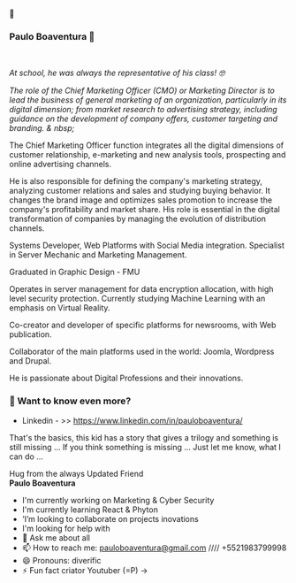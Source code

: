 👋
### Paulo Boaventura 👋
<br>

 </p><p> <i> <font style = "vertical-align: inherit;"> <font style = "vertical-align: inherit;" class = ""> At school, he was always the representative of his class! </font> <font style = "vertical-align: inherit;"> 🤓 </font> </font> </i> </p>

<p> <i> <font style = "vertical-align: inherit;"> <font style = "vertical-align: inherit;"> The role of the Chief Marketing Officer (CMO) or Marketing Director is to lead the business of general marketing of an organization, particularly in its digital dimension; </font> <font style = "vertical-align: inherit;" class = ""> from market research to advertising strategy, including guidance on the development of company offers, customer targeting and branding. & nbsp; </font> </font> </i> </p>

<p> <font style = "vertical-align: inherit;"> <font style = "vertical-align: inherit;"> The Chief Marketing Officer function integrates all the digital dimensions of customer relationship, e-marketing and new analysis tools, prospecting and online advertising channels. </font> </font> </p>

<p> <font style = "vertical-align: inherit;"> <font style = "vertical-align: inherit;"> He is also responsible for defining the company's marketing strategy, analyzing customer relations and sales and studying buying behavior. </font> <font style = "vertical-align: inherit;"> It changes the brand image and optimizes sales promotion to increase the company's profitability and market share. </ font> <font style = "vertical-align: inherit;"> His role is essential in the digital transformation of companies by managing the evolution of distribution channels. </ font> </ font> </ p>
<br>
<p> Systems Developer, Web Platforms with Social Media integration. Specialist in Server Mechanic and Marketing Management.


Graduated in Graphic Design - FMU

Operates in server management for data encryption allocation, with high level security protection.
 Currently studying Machine Learning with an emphasis on Virtual Reality.

Co-creator and developer of specific platforms for newsrooms, with Web publication.

Collaborator of the main platforms used in the world: Joomla, Wordpress and Drupal.


<p> <font style = "vertical-align: inherit;"> <font style = "vertical-align: inherit;"> He is passionate about Digital Professions and their innovations.


  ### 🔭 Want to know even more?

 - Linkedin - >> <link> https://www.linkedin.com/in/pauloboaventura/ </link>

That's the basics, this kid has a story that gives a trilogy and something is still missing ...
If you think something is missing ...
Just let me know, what I can do ...

Hug from the always Updated Friend <br>
<b> Paulo Boaventura</b>

- I'm currently working on Marketing & Cyber Security
- I'm currently learning React & Phyton 
- ’I’m looking to collaborate on projects inovations
- I'm looking for help with 
- 💬 Ask me about all
- 📫 How to reach me: pauloboaventura@gmail.com //// +5521983799998
- 😄 Pronouns: diverific
- ⚡ Fun fact criator Youtuber (=P)
->
  
